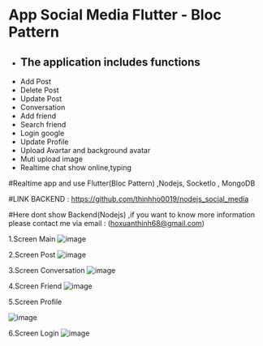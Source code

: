  <h1>App Social Media Flutter - Bloc Pattern</h1>

+ <h2>The application includes functions</h2>
 - Add Post
 - Delete Post
 - Update Post
 - Conversation
 - Add friend
 - Search friend
 - Login google 
 - Update Profile
 - Upload Avartar and background avatar
 - Muti upload image
 - Realtime chat show online,typing


#Realtime app and use Flutter(Bloc Pattern) ,Nodejs, SocketIo , MongoDB


#LINK BACKEND : https://github.com/thinhho0019/nodejs_social_media


#Here dont show Backend(Nodejs) ,if you want to know more information please contact me via email : (hoxuanthinh68@gmail.com)

1.Screen Main
![image](https://github.com/thinhho0019/Social-Media-Flutter-Nodejs/assets/84610502/dc93686d-16f2-4a12-939d-d5009aa0acf7)

2.Screen Post
![image](https://github.com/thinhho0019/Social-Media-Flutter-Nodejs/assets/84610502/74b92d7d-2cd6-4f37-ad99-bd7328d716b7)

3.Screen Conversation
![image](https://github.com/thinhho0019/Social-Media-Flutter-Nodejs/assets/84610502/b8b1bb44-a0a0-4af6-aea4-47f7c363d6a6)

4.Screen Friend
![image](https://github.com/thinhho0019/Social-Media-Flutter-Nodejs/assets/84610502/e422a89d-7c98-4015-9864-0dc6f5a3cb47)

5.Screen Profile

![image](https://github.com/thinhho0019/Social-Media-Flutter-Nodejs/assets/84610502/00b4f18d-7282-4b93-a03f-573dd4e36751)

6.Screen Login
![image](https://github.com/thinhho0019/Social-Media-Flutter-Nodejs/assets/84610502/d93c8011-ff02-4fc7-8e41-c36a4b0efa1d)
